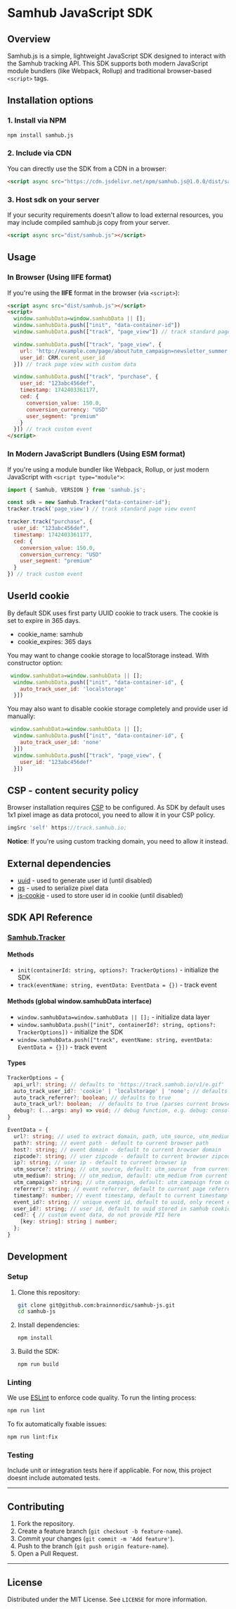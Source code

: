 # Samhub JavaScript SDK

## Overview
Samhub.js is a simple, lightweight JavaScript SDK designed to interact with the Samhub tracking API. This SDK supports both modern JavaScript module bundlers (like Webpack, Rollup) and traditional browser-based `<script>` tags.

## Installation options

### 1. Install via NPM
```bash
npm install samhub.js
```

### 2. Include via CDN
You can directly use the SDK from a CDN in a browser:
```html
<script async src="https://cdn.jsdelivr.net/npm/samhub.js@1.0.0/dist/samhub.js"></script>
```

### 3. Host sdk on your server
If your security requirements doesn't allow to load external resources, you may include compiled samhub.js copy from your server.
```html
<script async src="dist/samhub.js"></script>
```

## Usage

### In Browser (Using IIFE format)
If you're using the **IIFE** format in the browser (via `<script>`):
```html
<script async src="dist/samhub.js"></script>
<script>
  window.samhubData=window.samhubData || [];
  window.samhubData.push(["init", "data-container-id"])
  window.samhubData.push(["track", "page_view"]) // track standard page view event

  window.samhubData.push(["track", "page_view", {
    url: 'http://example.com/page/about?utm_campaign=newsletter_summer',
    user_id: CRM.curent_user_id
  }]) // track page view with custom data

  window.samhubData.push(["track", "purchase", {
    user_id: "123abc456def",
    timestamp: 1742403361177,
    ced: {
      conversion_value: 150.0,
      conversion_currency: "USD"
      user_segment: "premium"
    }
  }]) // track custom event
</script>
```

### In Modern JavaScript Bundlers (Using ESM format)
If you're using a module bundler like Webpack, Rollup, or just modern JavaScript with `<script type="module">`:
```js
import { Samhub, VERSION } from 'samhub.js';

const sdk = new Samhub.Tracker("data-container-id");
tracker.track('page_view') // track standard page view event

tracker.track("purchase", {
  user_id: "123abc456def",
  timestamp: 1742403361177,
  ced: {
    conversion_value: 150.0,
    conversion_currency: "USD"
    user_segment: "premium"
  }
}) // track custom event
```

## UserId cookie

By default SDK uses first party UUID cookie to track users. The cookie is set to expire in 365 days.

- cookie_name: samhub
- cookie_expires: 365 days

You may want to change cookie storage to localStorage instead. With constructor option:

```js
 window.samhubData=window.samhubData || [];
  window.samhubData.push(["init", "data-container-id", {
    auto_track_user_id: 'localstorage'
  }])
```

You may also want to disable cookie storage completely and provide user id manually:

```js
 window.samhubData=window.samhubData || [];
  window.samhubData.push(["init", "data-container-id", {
    auto_track_user_id: 'none'
  }])
  window.samhubData.push(["track", "page_view", {
    user_id: "123abc456def"
  }])
```


## CSP - content security policy

Browser installation requires [CSP](https://developer.mozilla.org/en-US/docs/Web/HTTP/CSP) to be configured.
As SDK by default uses 1x1 pixel image as data protocol, you need to allow it in your CSP policy.

```js
imgSrc 'self' https://track.samhub.io;
```

**Notice**: If you're using custom tracking domain, you need to allow it instead.


## External dependencies

- [uuid](https://github.com/uuidjs/uuid) - used to generate user id (until disabled)
- [qs](https://github.com/ljharb/qs) - used to serialize pixel data
- [js-cookie](https://github.com/js-cookie/js-cookie) - used to store user id in cookie (until disabled)

## SDK API Reference

### [Samhub.Tracker](./src/tracker.ts)
#### Methods

- `init(containerId: string, options?: TrackerOptions)` - initialize the SDK
- `track(eventName: string, eventData: EventData = {})` - track event

#### Methods (global window.samhubData interface)

- `window.samhubData=window.samhubData || [];` - initialize data layer
- `window.samhubData.push(["init", containerId?: string, options?: TrackerOptions])` - initialize the SDK
- `window.samhubData.push(["track", eventName: string, eventData: EventData = {}])` - track event

#### Types

```typescript
TrackerOptions = {
  api_url?: string; // defaults to 'https://track.samhub.io/v1/e.gif'
  auto_track_user_id?: 'cookie' | 'localstorage' | 'none'; // defaults to 'cookie' - if `none` is set, user id must be provided
  auto_track_referrer?: boolean; // defaults to true
  auto_track_url?: boolean;  // defaults to true (parses current browser url and extract domain, path, utm_source, utm_medium, utm_campaign)
  debug?: (...args: any) => void; // debug function, e.g. debug: console.log, disabled by default
}
```

```typescript
EventData = {
  url?: string; // used to extract domain, path, utm_source, utm_medium, utm_campaign, default to current browser url if auto_track_url is enabled
  path?: string; // event path - default to current browser path
  host?: string; // event domain - default to current browser domain
  zipcode?: string; // user zipcode - default to current browser zipcode resolved from ip
  ip?: string; // user ip - default to current browser ip
  utm_source?: string; // utm_source, default: utm_source  from current url
  utm_medium?: string; // utm_medium, default: utm_medium from current url
  utm_campaign?: string; // utm_campaign, default: utm_campaign from current url
  referrer?: string; // event referrer, default to current page referrer
  timestamp?: number; // event timestamp, default to current timestamp
  event_id?: string; // unique event id, default to uuid, only recent event with the same id will be tracked
  user_id?: string; // user id, default to uuid stored in samhub cookie
  ced?: { // custom event data, do not provide PII here
    [key: string]: string | number;
  };
}
```


## Development

### Setup

1. Clone this repository:
   ```bash
   git clone git@github.com:brainnordic/samhub-js.git
   cd samhub-js
   ```

2. Install dependencies:
   ```bash
   npm install
   ```

3. Build the SDK:
   ```bash
   npm run build
   ```

### Linting

We use [ESLint](https://eslint.org/) to enforce code quality. To run the linting process:

```bash
npm run lint
```

To fix automatically fixable issues:

```bash
npm run lint:fix
```

### Testing

Include unit or integration tests here if applicable. For now, this project doesnt include automated tests.

---

## Contributing

1. Fork the repository.
2. Create a feature branch (`git checkout -b feature-name`).
3. Commit your changes (`git commit -m 'Add feature'`).
4. Push to the branch (`git push origin feature-name`).
5. Open a Pull Request.

---

## License

Distributed under the MIT License. See `LICENSE` for more information.
